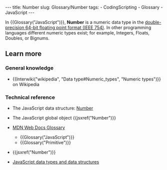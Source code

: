 --- title: Number slug: Glossary/Number tags: - CodingScripting - Glossary - JavaScript ---

In {{Glossary("JavaScript")}}, **Number** is a numeric data type in the <a href="https://en.wikipedia.org/wiki/Double_precision_floating-point_format" class="external external-icon">double-precision 64-bit floating point format (IEEE 754)</a>. In other programming languages different numeric types exist; for example, Integers, Floats, Doubles, or Bignums.

## Learn more

### General knowledge

- {{Interwiki("wikipedia", "Data type\#Numeric\_types", "Numeric types")}} on Wikipedia

### Technical reference

- The JavaScript data structure: [Number](/en-US/docs/Web/JavaScript/Data_structures#number_type)
- The JavaScript global object {{jsxref("Number")}}

- [MDN Web Docs Glossary](/en-US/docs/Glossary)
  - {{Glossary("JavaScript")}}
  - {{Glossary("Primitive")}}
- {{jsxref("Number")}}
- [JavaScript data types and data structures](/en-US/docs/Web/JavaScript/Data_structures)
